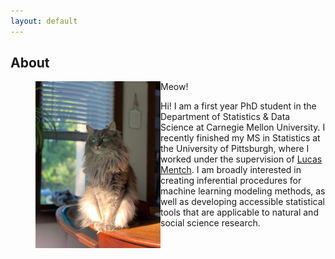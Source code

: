 ```yaml
---
layout: default
---
```


## About

<figure>
    <img src='IMG_0487.jpeg' alt='missing' width='200' title='This is my cat!' style='float: left;' />
    <figcaption>Meow!</figcaption> 
</figure>

Hi! I am a first year PhD student in the Department of Statistics & Data Science at Carnegie Mellon University. I recently finished my MS in Statistics at the University of Pittsburgh, where I worked under the supervision of [Lucas Mentch](lucasmentch.com). I am broadly interested in creating inferential procedures for machine learning modeling methods, as well as developing accessible statistical tools that are applicable to natural and social science research. 